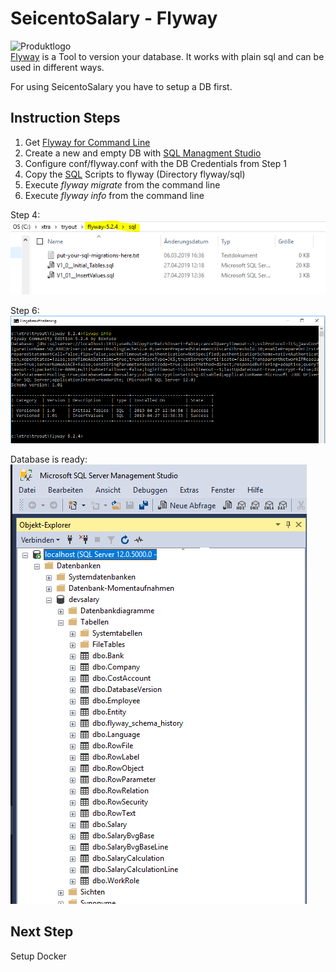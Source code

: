 # SeicentoSalary - Flyway
![Produktlogo](https://flywaydb.org/assets/logo/flyway-logo-tm-sm.png "Flyway Logo")  
[Flyway](https://flywaydb.org/) is a Tool to version your database. It works with plain sql and can be used in different ways.

For using SeicentoSalary you have to setup a DB first.

## Instruction Steps
1. Get [Flyway for Command Line](https://flywaydb.org/documentation/commandline/#download-and-installation)
2. Create a new and empty DB with [SQL Managment Studio](https://docs.microsoft.com/en-us/sql/ssms/download-sql-server-management-studio-ssms?view=sql-server-2017)
3. Configure conf/flyway.conf with the DB Credentials from Step 1
4. Copy the [SQL](https://github.com/jmurighub/SeicentoSalary/tree/master/flyway/sql) Scripts to flyway (Directory flyway/sql)
5. Execute _flyway migrate_ from the command line
6. Execute _flyway info_ from the command line

Step 4:     
![flywaysql](https://github.com/jmurighub/SeicentoSalary/blob/master/docs/images/flyway-copyscripts.PNG "flyway sql")

Step 6:   
![flyway info](https://github.com/jmurighub/SeicentoSalary/blob/master/docs/images/flyway-infosalary.PNG "flyway info")

Database is ready:  
![sql management studio](https://github.com/jmurighub/SeicentoSalary/blob/master/docs/images/sqlmanagmentstudio.PNG "sql managment studio")


## Next Step
Setup Docker